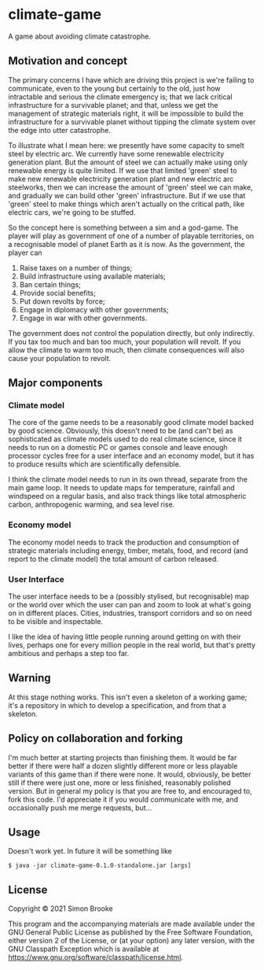 # climate-game

A game about avoiding climate catastrophe.

## Motivation and concept

The primary concerns I have which are driving this project is we're failing to communicate, even to the young but certainly to the old, just how intractable and serious the climate emergency is; that we lack critical infrastructure for a survivable planet; and that, unless we get the management of strategic materials right, it will be impossible to build the infrastructure for a survivable planet without tipping the climate system over the edge into utter catastrophe.

To illustrate what I mean here: we presently have some capacity to smelt steel by electric arc. We currently have some renewable electricity generation plant. But the amount of steel we can actually make using only renewable energy is quite limited. If we use that limited 'green' steel to make new renewable electricity generation plant and new electric arc steelworks, then we can increase the amount of 'green' steel we can make, and gradually we can build other 'green' infrastructure. But if we use that 'green' steel to make things which aren't actually on the critical path, like electric cars, we're going to be stuffed.

So the concept here is something between a sim and a god-game. The player will play as government of one of a number of playable territories, on a recognisable model of planet Earth as it is now. As the government, the player can

1. Raise taxes on a number of things;
2. Build infrastructure using available materials;
3. Ban certain things;
4. Provide social benefits;
5. Put down revolts by force;
6. Engage in diplomacy with other governments;
7. Engage in war with other governments.

The government does not control the population directly, but only indirectly. If you tax too much and ban too much, your population will revolt. If you allow the climate to warm too much, then climate consequences will also cause your population to revolt.

## Major components

### Climate model

The core of the game needs to be a reasonably good climate model backed by good science. Obviously, this doesn't need to be (and can't be) as sophisticated as climate models used to do real climate science, since it needs to run on a domestic PC or games console and leave enough processor cycles free for a user interface and an economy model, but it has to produce results which are scientifically defensible.

I think the climate model needs to run in its own thread, separate from the main game loop. It needs to update maps for temperature, rainfall and windspeed on a regular basis, and also track things like total atmospheric carbon, anthropogenic warming, and sea level rise.

### Economy model

The economy model needs to track the production and consumption of strategic materials including energy, timber, metals, food, and record (and report to the climate model) the total amount of carbon released.

### User Interface

The user interface needs to be a (possibly stylised, but recognisable) map or the world over which the user can pan and zoom to look at what's going on in different places. Cities, industries, transport corridors and so on need to be visible and inspectable.

I like the idea of having little people running around getting on with their lives, perhaps one for every million people in the real world, but that's pretty ambitious and perhaps a step too far.

## Warning

At this stage nothing works. This isn't even a skeleton of a working game; it's a repository in which to develop a specification, and from that a skeleton.

## Policy on collaboration and forking

I'm much better at starting projects than finishing them. It would be far better if there were half a dozen slightly different more or less playable variants of this game than if there were none. It would, obviously, be better still if there were just one, more or less finished, reasonably polished version. But in general my policy is that you are free to, and encouraged to, fork this code. I'd appreciate it if you would communicate with me, and occasionally push me merge requests, but...

## Usage

Doesn't work yet. In future it will be something like

    $ java -jar climate-game-0.1.0-standalone.jar [args]


## License

Copyright © 2021 Simon Brooke

This program and the accompanying materials are made available under the
GNU General Public License as published by the Free Software Foundation, 
either version 2 of the License, or (at your option) any later version, 
with the GNU Classpath Exception which is available
at https://www.gnu.org/software/classpath/license.html.

